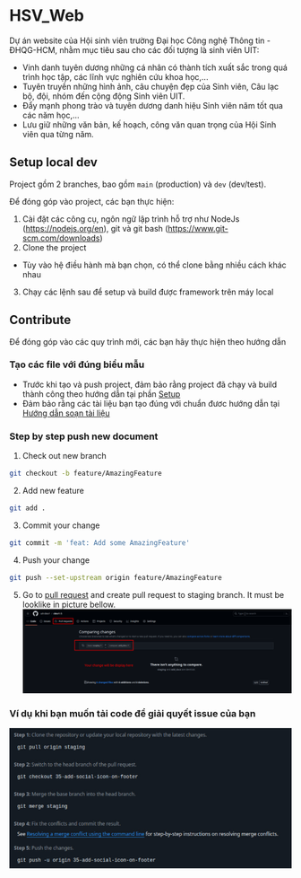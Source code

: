 # HSV_Web

Dự án website của Hội sinh viên trường Đại học Công nghệ Thông tin - ĐHQG-HCM, nhằm mục tiêu sau cho các đối tượng là sinh viên UIT:

- Vinh danh tuyên dương những cá nhân có thành tích xuất sắc trong quá trình học tập, các lĩnh vực nghiên cứu khoa học,...
- Tuyên truyền những hình ảnh, câu chuyện đẹp của Sinh viên, Câu lạc bộ, đội, nhóm đến cộng động Sinh viên UIT.
- Đẩy mạnh phong trào và tuyên dương danh hiệu Sinh viên năm tốt qua các năm học,...
- Lưu giữ những văn bản, kế hoạch, công văn quan trọng của Hội Sinh viên qua từng năm.

## Setup local dev

Project gồm 2 branches, bao gồm `main` (production) và `dev` (dev/test).

Để đóng góp vào project, các bạn thực hiện:

1. Cài đặt các công cụ, ngôn ngữ lập trình hỗ trợ như NodeJs (https://nodejs.org/en), git và git bash (https://www.git-scm.com/downloads)
2. Clone the project

- Tùy vào hệ điều hành mà bạn chọn, có thể clone bằng nhiều cách khác nhau

3. Chạy các lệnh sau để setup và build được framework trên máy local

## Contribute 
Để đóng góp vào các quy trình mới, các bạn hãy thực hiện theo hướng dẫn 
### Tạo các file với đúng biểu mẫu
- Trước khi tạo và push project, đảm bảo rằng project đã chạy và build thành công theo hướng dẫn tại phần [Setup](README.md#setup-local-dev)
- Đảm bảo rằng các tài liệu bạn tạo đúng với chuẩn đươc hướng dẫn tại [Hướng dẫn soạn tài liệu](source/huong-dan.md)

### Step by step push new document

1. Check out new branch

```bash
git checkout -b feature/AmazingFeature
```

2. Add new feature

```bash
git add .
```

3. Commit your change

```bash
git commit -m 'feat: Add some AmazingFeature'
```

4. Push your change

```bash
git push --set-upstream origin feature/AmazingFeature
```
5. Go to [pull request](https://github.com/WDS-MHX/HSV_Web/pulls) and create pull request to staging branch. It must be looklike in picture bellow.
![pull-request](imgs/pull-request.png)
### Ví dụ khi bạn muốn tải code để giải quyết issue của bạn
![sample](imgs/push-new-code-for-your-issue.png)
